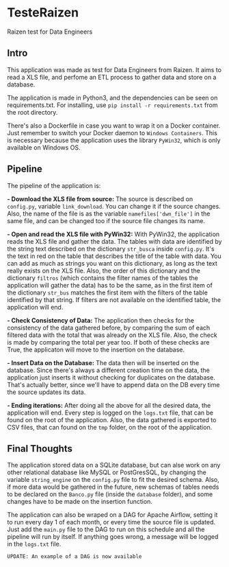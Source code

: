 # TesteRaizen

Raizen test for Data Engineers

## Intro

This application was made as test for Data Engineers from Raizen. It aims to read a XLS file, and perfome an ETL process to gather data and store on a database.

The application is made in Python3, and the dependencies can be seen on requirements.txt. For installing, use `pip install -r requirements.txt` from the root directory.

There's also a Dockerfile in case you want to wrap it on a Docker container. Just remember to switch your Docker daemon to `Windows Containers`. 
This is necessary because the application uses the library `PyWin32`, which is only available on Windows OS.

## Pipeline

The pipeline of the application is:

**- Download the XLS file from source:** The source is described on `config.py`, variable `link_download`. You can change it if the source changes. Also, the name of the
file is as the variable `namefiles['dwn_file']` in the same file, and can be changed too if the source file changes its name.

**- Open and read the XLS file with PyWin32:** With PyWin32, the application reads the XLS file and gather the data. The tables with data are identified by the string
text described on the dictionary `str_busca` inside `config.py`. It's the text in red on the table that describes the title of the table with data.
You can add as much as strings you want on this dictionary, as long as the text really exists on the XLS file. Also, the order of this dictionary and the dictionary 
`filtros` (which contains the filter names of the tables the application will gather the data) has to be the same, as in the first item of the dictionary `str_bus` 
matches the first item with the filters of the table identified by that string. If filters are not available on the identified table, the application will end.

**- Check Consistency of Data:** The application then checks for the consistency of the data gathered before, by comparing the sum of each filtered data with the total 
that was already on the XLS file. Also, the check is made by comparing the total per year too. If both of these checks are True, the applicaton will move to the
insertion on the database.

**- Insert Data on the Database:** The data then will be inserted on the database. Since there's always a different creation time on the data, the application just
inserts it without checking for duplicates on the database. That's actually better, since we'll have to append data on the DB every time the source updates its data.

**- Ending iterations:** After doing all the above for all the desired data, the application will end. Every step is logged on the `logs.txt` file, that can be found
on the root of the application. Also, the data gathered is exported to CSV files, that can found on the `tmp` folder, on the root of the application.

## Final Thoughts

The application stored data on a SQLite database, but can alse work on any other relational database like MySQL or PostGresSQL, by changing the variable `string_engine`
on the `config.py` file to fit the desired schema. Also, if more data would be gathered in the future, new schemas of tables needs to be declared on the `Banco.py` file
(inside the `database` folder), and some changes have to be made on the insertion function.

The application can also be wraped on a DAG for Apache Airflow, setting it to run every day 1 of each month, or every time the source file is updated. Just add the
`main.py` file to the DAG to run on this schedule and all the pipeline will run by itself. If anything goes wrong, a message will be logged in the `logs.txt` file.

    UPDATE: An example of a DAG is now available